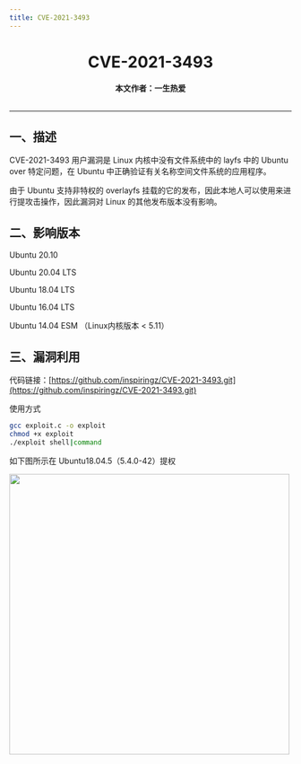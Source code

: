 ```yaml
---
title: CVE-2021-3493
---
```


<center><h1>CVE-2021-3493</h1><b>本文作者：一生热爱</b><br><br></center>

---

## 一、描述

CVE-2021-3493 用户漏洞是 Linux 内核中没有文件系统中的 layfs 中的 Ubuntu over 特定问题，在 Ubuntu 中正确验证有关名称空间文件系统的应用程序。

由于 Ubuntu 支持非特权的 overlayfs 挂载的它的发布，因此本地人可以使用来进行提攻击操作，因此漏洞对 Linux 的其他发布版本没有影响。

## 二、影响版本

Ubuntu 20.10 

Ubuntu 20.04 LTS

Ubuntu 18.04 LTS 

Ubuntu 16.04 LTS 

Ubuntu 14.04 ESM （Linux内核版本 < 5.11）

## 三、漏洞利用

代码链接：[https://github.com/inspiringz/CVE-2021-3493.git](https://github.com/inspiringz/CVE-2021-3493.git)

使用方式

```bash
gcc exploit.c -o exploit
chmod +x exploit
./exploit shell|command
```

如下图所示在 Ubuntu18.04.5（5.4.0-42）提权

<img width="500" src="/img/Snipaste_2022-07-07_20-48-36.png">

<Vssue />

<script>
export default {
    mounted () {
      this.$page.lastUpdated = "2022年7月7日"
    }
  }
</script>